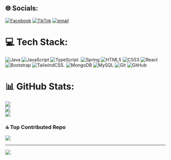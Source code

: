 
## 🌐 Socials:
[![Facebook](https://img.shields.io/badge/Facebook-%231877F2.svg?logo=Facebook&logoColor=white)](https://facebook.com/zteaaaaaang/) [![TikTok](https://img.shields.io/badge/TikTok-%23000000.svg?logo=TikTok&logoColor=white)](https://tiktok.com/@nangyeucuatra) [![email](https://img.shields.io/badge/Email-D14836?logo=gmail&logoColor=white)](mailto:phamvantra.dev@gmail.com) 

# 💻 Tech Stack:
![Java](https://img.shields.io/badge/java-%23ED8B00.svg?style=for-the-badge&logo=openjdk&logoColor=white) ![JavaScript](https://img.shields.io/badge/javascript-%23323330.svg?style=for-the-badge&logo=javascript&logoColor=%23F7DF1E) ![TypeScript](https://img.shields.io/badge/typescript-%23007ACC.svg?style=for-the-badge&logo=typescript&logoColor=white). ![Spring](https://img.shields.io/badge/spring-%236DB33F.svg?style=for-the-badge&logo=spring&logoColor=white) ![HTML5](https://img.shields.io/badge/html5-%23E34F26.svg?style=for-the-badge&logo=html5&logoColor=white) ![CSS3](https://img.shields.io/badge/css3-%231572B6.svg?style=for-the-badge&logo=css3&logoColor=white)  ![React](https://img.shields.io/badge/react-%2320232a.svg?style=for-the-badge&logo=react&logoColor=%2361DAFB) ![Bootstrap](https://img.shields.io/badge/bootstrap-%238511FA.svg?style=for-the-badge&logo=bootstrap&logoColor=white) ![TailwindCSS](https://img.shields.io/badge/tailwindcss-%2338B2AC.svg?style=for-the-badge&logo=tailwind-css&logoColor=white). ![MongoDB](https://img.shields.io/badge/MongoDB-%234ea94b.svg?style=for-the-badge&logo=mongodb&logoColor=white) ![MySQL](https://img.shields.io/badge/mysql-4479A1.svg?style=for-the-badge&logo=mysql&logoColor=white) ![Git](https://img.shields.io/badge/git-%23F05033.svg?style=for-the-badge&logo=git&logoColor=white) ![GitHub](https://img.shields.io/badge/github-%23121011.svg?style=for-the-badge&logo=github&logoColor=white)
# 📊 GitHub Stats:
![](https://github-readme-stats.vercel.app/api?username=phamtradev&theme=dark&hide_border=false&include_all_commits=false&count_private=false)<br/>
![](https://nirzak-streak-stats.vercel.app/?user=phamtradev&theme=dark&hide_border=false)<br/>
![](https://github-readme-stats.vercel.app/api/top-langs/?username=phamtradev&theme=dark&hide_border=false&include_all_commits=false&count_private=false&layout=compact)

### 🔝 Top Contributed Repo
![](https://github-contributor-stats.vercel.app/api?username=phamtradev&limit=5&theme=dark&combine_all_yearly_contributions=true)

---
[![](https://visitcount.itsvg.in/api?id=phamtradev&icon=0&color=0)](https://visitcount.itsvg.in)

<!-- Proudly created with GPRM ( https://gprm.itsvg.in ) -->
